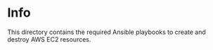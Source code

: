 # Info

This directory contains the required Ansible playbooks to create and destroy AWS EC2 resources.